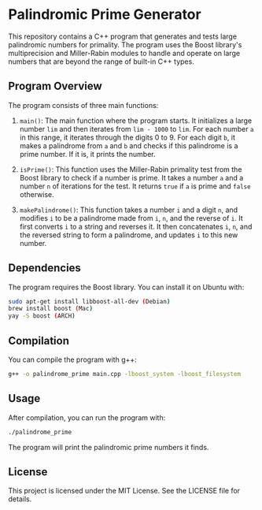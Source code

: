 # Palindromic Prime Generator

This repository contains a C++ program that generates and tests large palindromic numbers for primality. The program uses the Boost library's multiprecision and Miller-Rabin modules to handle and operate on large numbers that are beyond the range of built-in C++ types.

## Program Overview

The program consists of three main functions:

1. `main()`: The main function where the program starts. It initializes a large number `lim` and then iterates from `lim - 1000` to `lim`. For each number `a` in this range, it iterates through the digits 0 to 9. For each digit `b`, it makes a palindrome from `a` and `b` and checks if this palindrome is a prime number. If it is, it prints the number.

2. `isPrime()`: This function uses the Miller-Rabin primality test from the Boost library to check if a number is prime. It takes a number `a` and a number `n` of iterations for the test. It returns `true` if `a` is prime and `false` otherwise.

3. `makePalindrome()`: This function takes a number `i` and a digit `n`, and modifies `i` to be a palindrome made from `i`, `n`, and the reverse of `i`. It first converts `i` to a string and reverses it. It then concatenates `i`, `n`, and the reversed string to form a palindrome, and updates `i` to this new number.

## Dependencies

The program requires the Boost library. You can install it on Ubuntu with:

```bash
sudo apt-get install libboost-all-dev (Debian)
brew install boost (Mac)
yay -S boost (ARCH)
```

## Compilation

You can compile the program with g++:

```bash
g++ -o palindrome_prime main.cpp -lboost_system -lboost_filesystem
```

## Usage

After compilation, you can run the program with:

```bash
./palindrome_prime
```

The program will print the palindromic prime numbers it finds.

## License

This project is licensed under the MIT License. See the LICENSE file for details.
